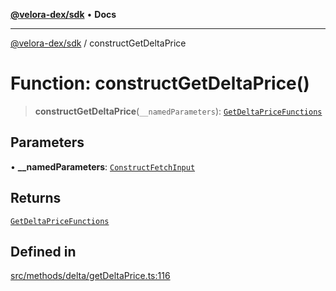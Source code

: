 [**@velora-dex/sdk**](../README.md) • **Docs**

***

[@velora-dex/sdk](../globals.md) / constructGetDeltaPrice

# Function: constructGetDeltaPrice()

> **constructGetDeltaPrice**(`__namedParameters`): [`GetDeltaPriceFunctions`](../type-aliases/GetDeltaPriceFunctions.md)

## Parameters

• **\_\_namedParameters**: [`ConstructFetchInput`](../interfaces/ConstructFetchInput.md)

## Returns

[`GetDeltaPriceFunctions`](../type-aliases/GetDeltaPriceFunctions.md)

## Defined in

[src/methods/delta/getDeltaPrice.ts:116](https://github.com/paraswap/paraswap-sdk/blob/master/src/methods/delta/getDeltaPrice.ts#L116)
